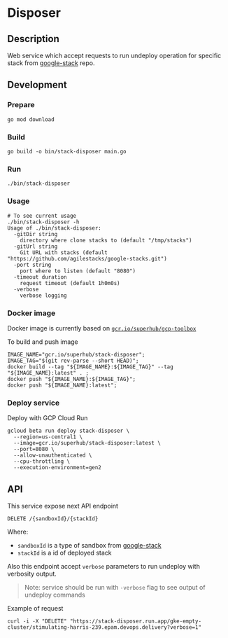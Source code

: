 # Disposer

## Description

Web service which accept requests to run undeploy operation for specific stack from [google-stack] repo.

## Development

### Prepare

```shell
go mod download
```

### Build

```shell
go build -o bin/stack-disposer main.go
```

### Run

```shell
./bin/stack-disposer
```

### Usage

```shell
# To see current usage
./bin/stack-disposer -h
Usage of ./bin/stack-disposer:
  -gitDir string
    directory where clone stacks to (default "/tmp/stacks")
  -gitUrl string
    Git URL with stacks (default "https://github.com/agilestacks/google-stacks.git")
  -port string
    port where to listen (default "8080")
  -timeout duration
    request timeout (default 1h0m0s)
  -verbose
    verbose logging
```

### Docker image

Docker image is currently based on [`gcr.io/superhub/gcp-toolbox`](https://github.com/agilestacks/toolbox/tree/master/gcp-toolbox)

To build and push image

```shell
IMAGE_NAME="gcr.io/superhub/stack-disposer";
IMAGE_TAG="$(git rev-parse --short HEAD)";
docker build --tag "${IMAGE_NAME}:${IMAGE_TAG}" --tag "${IMAGE_NAME}:latest" . ;
docker push "${IMAGE_NAME}:${IMAGE_TAG}";
docker push "${IMAGE_NAME}:latest";
```

### Deploy service

Deploy with GCP Cloud Run

```shell
gcloud beta run deploy stack-disposer \
  --region=us-central1 \
  --image=gcr.io/superhub/stack-disposer:latest \
  --port=8080 \
  --allow-unauthenticated \
  --cpu-throttling \
  --execution-environment=gen2
```

## API

This service expose next API endpoint

```api
DELETE /{sandboxId}/{stackId}
```

Where:

- `sandboxId` is a type of sandbox from [google-stack]
- `stackId` is a id of deployed stack

Also this endpoint accept `verbose` parameters to run undeploy with verbosity output.
> Note: service should be run with `-verbose` flag to see output of undeploy commands

Example of request

```shell
curl -i -X "DELETE" "https://stack-disposer.run.app/gke-empty-cluster/stimulating-harris-239.epam.devops.delivery?verbose=1"
```

[google-stack]: https://github.com/agilestacks/google-stacks
